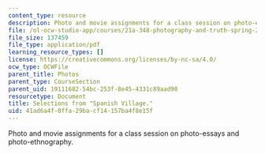 ```yaml
---
content_type: resource
description: Photo and movie assignments for a class session on photo-essays and photo-ethnography.
file: /ol-ocw-studio-app/courses/21a-348-photography-and-truth-spring-2008/41ad6a4f0ffa29bacf14157ba4f8e15f_MIT21A_348S08_village.pdf
file_size: 137459
file_type: application/pdf
learning_resource_types: []
license: https://creativecommons.org/licenses/by-nc-sa/4.0/
ocw_type: OCWFile
parent_title: Photos
parent_type: CourseSection
parent_uid: 19111682-54bc-253f-8e45-4331c89aad90
resourcetype: Document
title: Selections from "Spanish Village."
uid: 41ad6a4f-0ffa-29ba-cf14-157ba4f8e15f
---
```

Photo and movie assignments for a class session on photo-essays and photo-ethnography.